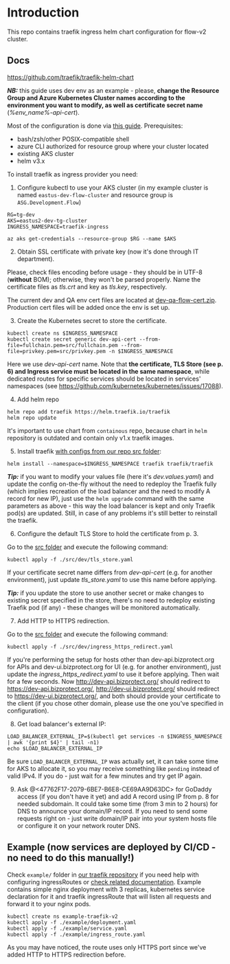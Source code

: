 # Introduction 
This repo contains traefik ingress helm chart configuration for flow-v2 cluster.

## Docs
https://github.com/traefik/traefik-helm-chart

**_NB:_** this guide uses dev env as an example - please, **change the Resource Group and Azure Kubernetes Cluster names according to the environment you want to modify, as well as certificate secret name** (_%env_name%-api-cert_). 

Most of the configuration is done via [this guide](https://docs.traefik.io/getting-started/install-traefik/#use-the-helm-chart).
Prerequisites:
- bash/zsh/other POSIX-compatible shell
- azure CLI authorized for resource group where your cluster located
- existing AKS cluster
- helm v3.x

To install traefik as ingress provider you need:
1. Configure kubectl to use your AKS cluster (in my example cluster is named `eastus-dev-flow-cluster` and resource group is `ASG.Development.Flow`)
```
RG=tg-dev
AKS=eastus2-dev-tg-cluster
INGRESS_NAMESPACE=traefik-ingress

az aks get-credentials --resource-group $RG --name $AKS
```

2. Obtain SSL certificate with private key (now it's done through IT department).

Please, check files encoding before usage - they should be in UTF-8 (**without** BOM); otherwise, they won't be parsed properly. Name the certificate files as _tls.crt_ and key as _tls.key_, respectively.

The current dev and QA env cert files are located at [dev-qa-flow-cert.zip](/.attachments/dev-qa-flow-cert-e8507e00-69db-4250-9035-23414e6127c3.zip). Production cert files will be added once the env is set up.

3. Create the Kubernetes secret to store the certificate.
```
kubectl create ns $INGRESS_NAMESPACE
kubectl create secret generic dev-api-cert --from-file=fullchain.pem=src/fullchain.pem --from-file=privkey.pem=src/privkey.pem -n $INGRESS_NAMESPACE
```
Here we use _dev-api-cert_ name. Note that **the certificate, TLS Store (see p. 6) and Ingress service must be located in the same namespace**, while dedicated routes for specific services should be located in services' namespaces (see https://github.com/kubernetes/kubernetes/issues/17088).

4. Add helm repo
```
helm repo add traefik https://helm.traefik.io/traefik
helm repo update
```
It's important to use chart from `containous` repo, because chart in `helm` repository is outdated and contain only v1.x traefik images.

5. Install traefik [with configs from our repo src folder](https://dev.azure.com/ASGINC/FlowV2/_git/FlowV2.traefik?path=%2Fsrc):
```
helm install --namespace=$INGRESS_NAMESPACE traefik traefik/traefik 
```

**_Tip:_** if you want to modify your values file (here it's _dev.values.yaml_) and update the config on-the-fly without the need to redeploy the Traefik fully (which implies recreation of the load balancer and the need to modify A record for new IP), just use the `helm upgrade` command with the same parameters as above - this way the load balancer is kept and only Traefik pod(s) are updated. Still, in case of any problems it's still better to reinstall the traefik.

6. Configure the default TLS Store to hold the certificate from p. 3.

Go to the [src folder](https://dev.azure.com/ASGINC/FlowV2/_git/FlowV2.traefik?path=%2Fsrc) and execute the following command:
```
kubectl apply -f ./src/dev/tls_store.yaml
```
If your certificate secret name differs from _dev-api-cert_ (e.g. for another environment), just update _tls_store.yaml_ to use this name before applying.

**_Tip:_** if you update the store to use another secret or make changes to existing secret specified in the store, there's no need to redeploy existing Traefik pod (if any) - these changes will be monitored automatically.

7. Add HTTP to HTTPS redirection.

Go to the [src folder](https://dev.azure.com/ASGINC/FlowV2/_git/FlowV2.traefik?path=%2Fsrc) and execute the following command:
```
kubectl apply -f ./src/dev/ingress_https_redirect.yaml
```
If you're performing the setup for hosts other than dev-api.bizprotect.org for APIs and dev-ui.bizprotect.org for UI (e.g. for another environment), just update the _ingress_https_redirect.yaml_ to use it before applying. Then wait for a few seconds. Now http://dev-api.bizprotect.org/ should redirect to https://dev-api.bizprotect.org/, http://dev-ui.bizprotect.org/ should redirect to https://dev-ui.bizprotect.org/, and both should provide your certificate to the client (if you chose other domain, please use the one you've specified in configuration).

8. Get load balancer's external IP:
```
LOAD_BALANCER_EXTERNAL_IP=$(kubectl get services -n $INGRESS_NAMESPACE | awk '{print $4}' | tail -n1)
echo $LOAD_BALANCER_EXTERNAL_IP
```
Be sure `LOAD_BALANCER_EXTERNAL_IP` was actually set, it can take some time for AKS to allocate it, so you may receive something like `pending` instead of valid IPv4. If you do - just wait for a few minutes and try get IP again.

9. Ask @<47762F17-2079-6BE7-B6E8-CE69AA9D63DC> for GoDaddy access (if you don't have it yet) and add A record using IP from p. 8 for needed subdomain. It could take some time (from 3 min to 2 hours) for DNS to announce your domain/IP record. If you need to send some requests right on - just write domain/IP pair into your system hosts file or configure it on your network router DNS.

Example (now services are deployed by CI/CD - no need to do this manually!)
-
Check `example/` folder in [our traefik repository](https://dev.azure.com/ASGINC/FlowV2/_git/FlowV2.traefik?path=%2Fexample) if you need help with configuring ingressRoutes or [check related documentation](https://docs.traefik.io/routing/providers/kubernetes-crd/).
Example contains simple nginx deployment with 3 replicas, kubernetes service declaration for it and traefik ingressRoute that will listen all requests and forward it to your nginx pods.
```
kubectl create ns example-traefik-v2
kubectl apply -f ./example/deployment.yaml
kubectl apply -f ./example/service.yaml
kubectl apply -f ./example/ingress_route.yaml
```
As you may have noticed, the route uses only HTTPS port since we've added HTTP to HTTPS redirection before.


